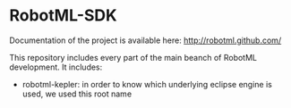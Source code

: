 RobotML-SDK
===========

Documentation of the project is available here: http://robotml.github.com/

This repository includes every part of the main beanch of RobotML development. It includes:

  - robotml-kepler: in order to know which underlying eclipse engine is used, we used this root name
